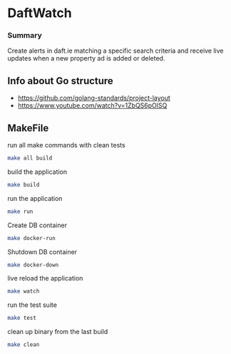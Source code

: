 # DaftWatch

### Summary
Create alerts in daft.ie matching a specific search criteria and receive live updates when a new property ad is added or deleted.

## Info about Go structure
* https://github.com/golang-standards/project-layout
* https://www.youtube.com/watch?v=1ZbQS6pOlSQ

## MakeFile

run all make commands with clean tests
```bash
make all build
```

build the application
```bash
make build
```

run the application
```bash
make run
```

Create DB container
```bash
make docker-run
```

Shutdown DB container
```bash
make docker-down
```

live reload the application
```bash
make watch
```

run the test suite
```bash
make test
```

clean up binary from the last build
```bash
make clean
```

